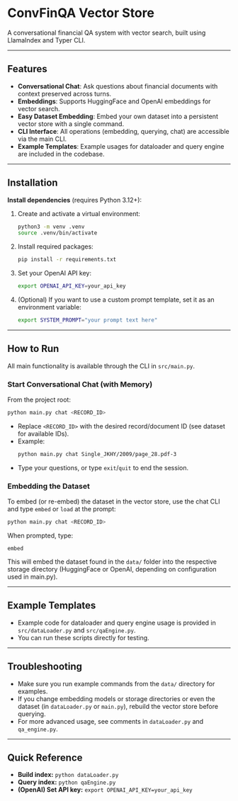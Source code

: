 # ConvFinQA Vector Store

A conversational financial QA system with vector search, built using LlamaIndex and Typer CLI.

---

## Features
- **Conversational Chat**: Ask questions about financial documents with context preserved across turns.
- **Embeddings**: Supports HuggingFace and OpenAI embeddings for vector search.
- **Easy Dataset Embedding**: Embed your own dataset into a persistent vector store with a single command.
- **CLI Interface**: All operations (embedding, querying, chat) are accessible via the main CLI.
- **Example Templates**: Example usages for dataloader and query engine are included in the codebase.

---

## Installation

**Install dependencies** (requires Python 3.12+):

1. Create and activate a virtual environment:
   ```bash
   python3 -m venv .venv
   source .venv/bin/activate
   ```

2. Install required packages:
   ```bash
   pip install -r requirements.txt
   ```

3. Set your OpenAI API key:
   ```bash
   export OPENAI_API_KEY=your_api_key
   ```

4. (Optional) If you want to use a custom prompt template, set it as an environment variable:
   ```bash
   export SYSTEM_PROMPT="your prompt text here"
   ```
---

## How to Run

All main functionality is available through the CLI in `src/main.py`.

### Start Conversational Chat (with Memory)
From the project root:

```bash
python main.py chat <RECORD_ID>
```
- Replace `<RECORD_ID>` with the desired record/document ID (see dataset for available IDs).
- Example:
  ```bash
  python main.py chat Single_JKHY/2009/page_28.pdf-3
  ```
- Type your questions, or type `exit`/`quit` to end the session.

### Embedding the Dataset

To embed (or re-embed) the dataset in the vector store, use the chat CLI and type `embed` or `load` at the prompt:
```bash
python main.py chat <RECORD_ID>
```
When prompted, type:
```
embed
```
This will embed the dataset found in the `data/` folder into the respective storage directory (HuggingFace or OpenAI, depending on configuration used in main.py).

---

## Example Templates

- Example code for dataloader and query engine usage is provided in `src/dataLoader.py` and `src/qaEngine.py`.
- You can run these scripts directly for testing.

---

## Troubleshooting
- Make sure you run example commands from the `data/` directory for examples.
- If you change embedding models or storage directories or even the dataset (in `dataLoader.py` or `main.py`), rebuild the vector store before querying.
- For more advanced usage, see comments in `dataLoader.py` and `qa_engine.py`.

---

## Quick Reference
- **Build index:** `python dataLoader.py`
- **Query index:** `python qaEngine.py`
- **(OpenAI) Set API key:** `export OPENAI_API_KEY=your_api_key`